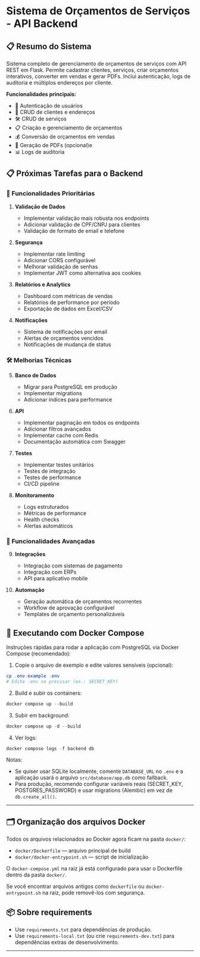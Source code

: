 # Sistema de Orçamentos de Serviços - API Backend

## 📋 Resumo do Sistema

Sistema completo de gerenciamento de orçamentos de serviços com API REST em Flask. Permite cadastrar clientes, serviços, criar orçamentos interativos, converter em vendas e gerar PDFs. Inclui autenticação, logs de auditoria e múltiplos endereços por cliente.

**Funcionalidades principais:**
- 🔐 Autenticação de usuários
- 👥 CRUD de clientes e endereços
- 🛠️ CRUD de serviços
- 📋 Criação e gerenciamento de orçamentos
- 💰 Conversão de orçamentos em vendas
- 📄 Geração de PDFs (opcional)e
- 📊 Logs de auditoria


## 📋 Próximas Tarefas para o Backend

### 🚀 Funcionalidades Prioritárias
1. **Validação de Dados**
   - Implementar validação mais robusta nos endpoints
   - Adicionar validação de CPF/CNPJ para clientes
   - Validação de formato de email e telefone

2. **Segurança**
   - Implementar rate limiting
   - Adicionar CORS configurável
   - Melhorar validação de senhas
   - Implementar JWT como alternativa aos cookies

3. **Relatórios e Analytics**
   - Dashboard com métricas de vendas
   - Relatórios de performance por período
   - Exportação de dados em Excel/CSV

4. **Notificações**
   - Sistema de notificações por email
   - Alertas de orçamentos vencidos
   - Notificações de mudança de status

### 🛠️ Melhorias Técnicas
5. **Banco de Dados**
   - Migrar para PostgreSQL em produção
   - Implementar migrations
   - Adicionar índices para performance

6. **API**
   - Implementar paginação em todos os endpoints
   - Adicionar filtros avançados
   - Implementar cache com Redis
   - Documentação automática com Swagger

7. **Testes**
   - Implementar testes unitários
   - Testes de integração
   - Testes de performance
   - CI/CD pipeline

8. **Monitoramento**
   - Logs estruturados
   - Métricas de performance
   - Health checks
   - Alertas automáticos

### 📱 Funcionalidades Avançadas
9. **Integrações**
   - Integração com sistemas de pagamento
   - Integração com ERPs
   - API para aplicativo mobile

10. **Automação**
    - Geração automática de orçamentos recorrentes
    - Workflow de aprovação configurável
    - Templates de orçamento personalizáveis

## 🚀 Executando com Docker Compose

Instruções rápidas para rodar a aplicação com PostgreSQL via Docker Compose (recomendado):

1. Copie o arquivo de exemplo e edite valores sensíveis (opcional):

```powershell
cp .env.example .env
# Edite .env se precisar (ex.: SECRET_KEY)
```

2. Build e subir os containers:

```powershell
docker compose up --build
```

3. Subir em background:

```powershell
docker compose up -d --build
```

4. Ver logs:

```powershell
docker compose logs -f backend db
```

Notas:
- Se quiser usar SQLite localmente, comente `DATABASE_URL` no `.env` e a aplicação usará o arquivo `src/database/app.db` como fallback.
- Para produção, recomendo configurar variáveis reais (SECRET_KEY, POSTGRES_PASSWORD) e usar migrations (Alembic) em vez de `db.create_all()`.

---

## 🗂️ Organização dos arquivos Docker

Todos os arquivos relacionados ao Docker agora ficam na pasta `docker/`:
- `docker/Dockerfile` — arquivo principal de build
- `docker/docker-entrypoint.sh` — script de inicialização

O `docker-compose.yml` na raiz já está configurado para usar o Dockerfile dentro da pasta `docker/`.

Se você encontrar arquivos antigos como `dockerfile` ou `docker-entrypoint.sh` na raiz, pode removê-los com segurança.

## 📦 Sobre requirements

- Use `requirements.txt` para dependências de produção.
- Use `requirements-local.txt` (ou crie `requirements-dev.txt`) para dependências extras de desenvolvimento.

---

